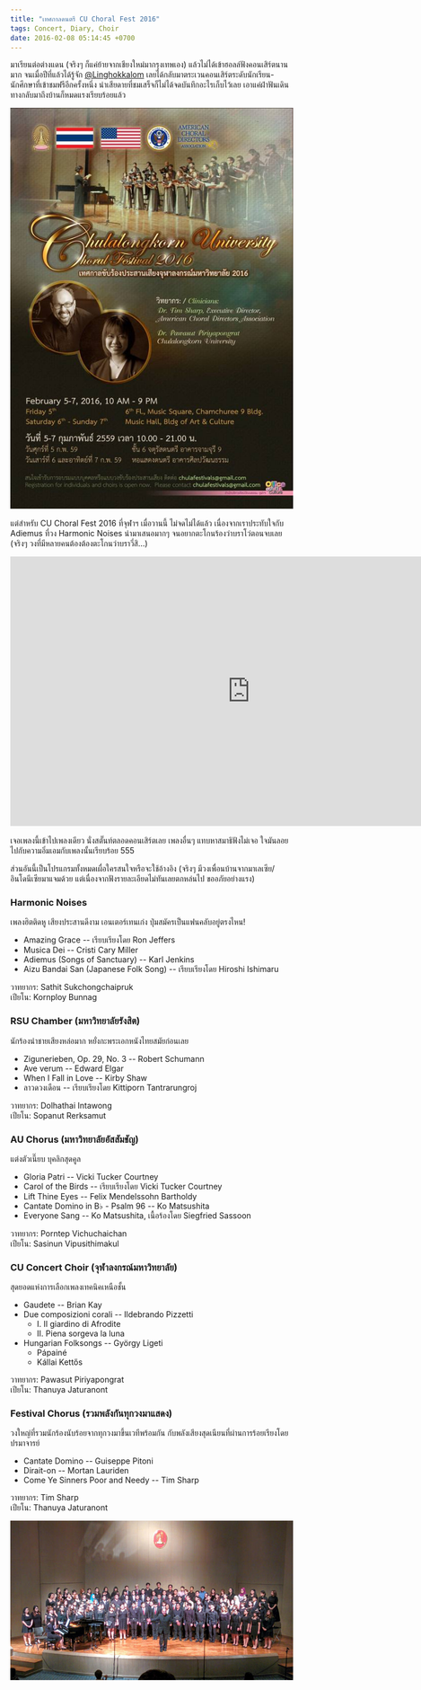 ```yaml
---
title: "เทศกาลดนตรี CU Choral Fest 2016"
tags: Concert, Diary, Choir
date: 2016-02-08 05:14:45 +0700
---
```


มาเรียนต่อต่างแดน (จริงๆ ก็แค่ย้ายจากเชียงใหม่มากรุงเทพเอง) แล้วไม่ได้เข้าฮอลล์ฟังคอนเสิร์ตนานมาก
จนเมื่อปีที่แล้วได้รู้จัก [@Linghokkalom][] เลยได้กลับมาตระเวนคอนเสิร์ตระดับนักเรียน-นักศึกษาที่เข้าชมฟรีอีกครั้งหนึ่ง
น่าเสียดายที่ชมเสร็จก็ไม่ได้จดบันทึกอะไรเก็บไว้เลย เอาแค่ฝ่าฟันเดินทางกลับมาถึงบ้านก็หมดแรงเรียบร้อยแล้ว

![โปสเตอร์งาน CU Choral Festival](/images/poster-cu-choral-fest.jpg)

แต่สำหรับ CU Choral Fest 2016 ที่จุฬาฯ เมื่อวานนี้ ไม่จดไม่ได้แล้ว เนื่องจากเราประทับใจกับ
Adiemus ที่วง Harmonic Noises นำมาเสนอมากๆ จนอยากตะโกนร้องว่าบราโว่ตอนจบเลย
(จริงๆ วงที่มีหลายคนต้องต้องตะโกนว่าบราวี่สิ...)

<iframe width="853" height="480" src="https://www.youtube.com/embed/1f4NjLZHjlA" frameborder="0" allowfullscreen></iframe>

เจอเพลงนี้เข้าไปเพลงเดียว นั่งสตั๊นท์ตลอดคอนเสิร์ตเลย เพลงอื่นๆ แทบหาสมาธิฟังไม่เจอ
ใจมันลอยไปกับความอิ่มเอมกับเพลงนั้นเรียบร้อย 555

ส่วนอันนี้เป็นโปรแกรมทั้งหมดเผื่อใครสนใจหรือจะใช้อ้างอิง
(จริงๆ มีวงเพื่อนบ้านจากมาเลเซีย/อินโดนีเซียมาแจมด้วย แต่เนื่องจากฟังรายละเอียดไม่ทันเลยตกหล่นไป ขออภัยอย่างแรง)

### Harmonic Noises

เพลงฮิตติดหู เสียงประสานดีงาม เอนเตอร์เทนเก่ง ปุ่มสมัครเป็นแฟนคลับอยู่ตรงไหน!

- Amazing Grace -- เรียบเรียงโดย Ron Jeffers
- Musica Dei -- Cristi Cary Miller
- Adiemus (Songs of Sanctuary) -- Karl Jenkins
- Aizu Bandai San (Japanese Folk Song) -- เรียบเรียงโดย Hiroshi Ishimaru

วาทยากร: Sathit Sukchongchaipruk  
เปียโน: Kornploy Bunnag

### RSU Chamber (มหาวิทยาลัยรังสิต)

นักร้องนำชายเสียงหล่อมาก หยั่งกะพระเอกหนังไทยสมัยก่อนเลย

- Zigunerieben, Op. 29, No. 3 -- Robert Schumann
- Ave verum -- Edward Elgar
- When I Fall in Love -- Kirby Shaw
- ลาวดวงเดือน -- เรียบเรียงโดย Kittiporn Tantrarungroj

วาทยากร: Dolhathai Intawong  
เปียโน: Sopanut Rerksamut

### AU Chorus (มหาวิทยาลัยอัสสัมชัญ)

แต่งตัวเนี๊ยบ บุคลิกสุดคูล

- Gloria Patri -- Vicki Tucker Courtney
- Carol of the Birds -- เรียบเรียงโดย Vicki Tucker Courtney
- Lift Thine Eyes -- Felix Mendelssohn Bartholdy
- Cantate Domino in B♭ - Psalm 96 -- Ko Matsushita
- Everyone Sang -- Ko Matsushita, เนื้อร้องโดย Siegfried Sassoon

วาทยากร: Porntep Vichuchaichan  
เปียโน: Sasinun Vipusithimakul

### CU Concert Choir (จุฬาลงกรณ์มหาวิทยาลัย)

สุดยอดแห่งการเลือกเพลงเทคนิคเหนือชั้น

- Gaudete -- Brian Kay
- Due composizioni corali -- Ildebrando Pizzetti
  - I.  Il giardino di Afrodite
  - II.  Piena sorgeva la luna
- Hungarian Folksongs -- György Ligeti
  - Pápainé
  - Kállai Kettős

วาทยากร: Pawasut Piriyapongrat  
เปียโน: Thanuya Jaturanont

### Festival Chorus (รวมพลังกันทุกวงมาแสดง)

วงใหญ่ที่รวมนักร้องนับร้อยจากทุกวงมาขึ้นเวทีพร้อมกัน กับพลังเสียงสุดเนียนที่ผ่านการร้อยเรียงโดยปรมาจารย์

- Cantate Domino -- Guiseppe Pitoni
- Dirait-on -- Mortan Lauriden
- Come Ye Sinners Poor and Needy -- Tim Sharp

วาทยากร: Tim Sharp  
เปียโน: Thanuya Jaturanont

![Tim Sharp กับวง Festival](/images/IMG_20160207_192158.jpg)


[@Linghokkalom]: //twitter.com/Linghokkalom
